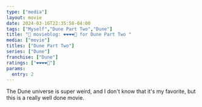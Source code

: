 ```yaml
---
type: ["media"]
layout: movie
date: 2024-03-16T22:35:58-04:00
tags: ["Myself","Dune Part Two","Dune"]
title: "🍿 movieblog: ❤️❤️❤️❤️🖤 for Dune Part Two "
media: ["movie"]
titles: ["Dune Part Two"]
series: ["Dune"]
franchise: ["Dune"]
ratings: ["❤️❤️❤️❤️🖤"]
params:
  entry: 2
---
```

The Dune universe is super weird, and I don't know that it's my favorite, but this is a really well done movie.
